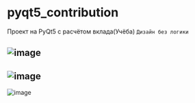 # pyqt5_contribution
Проект на PyQt5 с расчётом вклада(Учёба)
`Дизайн без логики`  

![image](https://user-images.githubusercontent.com/40400854/169982580-09d47ef7-20f3-4adf-bec8-b5310c92cadb.png)  
---  
![image](https://user-images.githubusercontent.com/40400854/169982636-dc29db41-2556-4db3-85ae-435d1d2a8b60.png)
---  
![image](https://user-images.githubusercontent.com/40400854/169982654-2c478f7b-ace7-4f32-89f1-2248513d971d.png)

